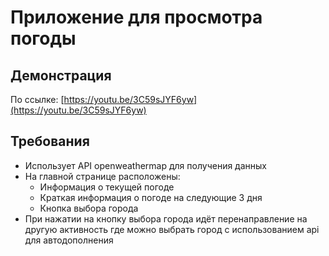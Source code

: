 # Приложение для просмотра погоды
## Демонстрация

По ссылке: [https://youtu.be/3C59sJYF6yw](https://youtu.be/3C59sJYF6yw)

## Требования
 * Использует API openweathermap для получения данных
 * На главной странице расположены:
   + Информация о текущей погоде
   + Краткая информация о погоде на следующие 3 дня
   + Кнопка выбора города
 * При нажатии на кнопку выбора города идёт перенаправление на другую активность где можно выбрать город с использованием api для автодополнения
